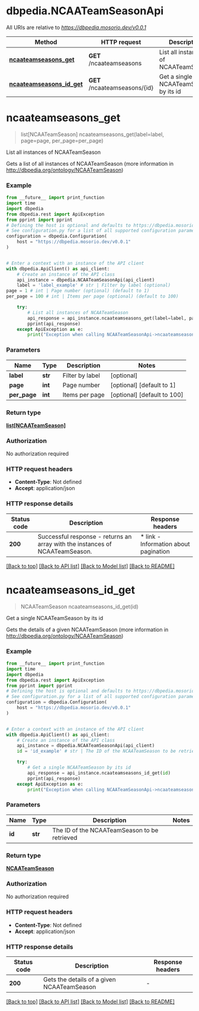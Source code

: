 # dbpedia.NCAATeamSeasonApi

All URIs are relative to *https://dbpedia.mosorio.dev/v0.0.1*

Method | HTTP request | Description
------------- | ------------- | -------------
[**ncaateamseasons_get**](NCAATeamSeasonApi.md#ncaateamseasons_get) | **GET** /ncaateamseasons | List all instances of NCAATeamSeason
[**ncaateamseasons_id_get**](NCAATeamSeasonApi.md#ncaateamseasons_id_get) | **GET** /ncaateamseasons/{id} | Get a single NCAATeamSeason by its id


# **ncaateamseasons_get**
> list[NCAATeamSeason] ncaateamseasons_get(label=label, page=page, per_page=per_page)

List all instances of NCAATeamSeason

Gets a list of all instances of NCAATeamSeason (more information in http://dbpedia.org/ontology/NCAATeamSeason)

### Example

```python
from __future__ import print_function
import time
import dbpedia
from dbpedia.rest import ApiException
from pprint import pprint
# Defining the host is optional and defaults to https://dbpedia.mosorio.dev/v0.0.1
# See configuration.py for a list of all supported configuration parameters.
configuration = dbpedia.Configuration(
    host = "https://dbpedia.mosorio.dev/v0.0.1"
)


# Enter a context with an instance of the API client
with dbpedia.ApiClient() as api_client:
    # Create an instance of the API class
    api_instance = dbpedia.NCAATeamSeasonApi(api_client)
    label = 'label_example' # str | Filter by label (optional)
page = 1 # int | Page number (optional) (default to 1)
per_page = 100 # int | Items per page (optional) (default to 100)

    try:
        # List all instances of NCAATeamSeason
        api_response = api_instance.ncaateamseasons_get(label=label, page=page, per_page=per_page)
        pprint(api_response)
    except ApiException as e:
        print("Exception when calling NCAATeamSeasonApi->ncaateamseasons_get: %s\n" % e)
```

### Parameters

Name | Type | Description  | Notes
------------- | ------------- | ------------- | -------------
 **label** | **str**| Filter by label | [optional] 
 **page** | **int**| Page number | [optional] [default to 1]
 **per_page** | **int**| Items per page | [optional] [default to 100]

### Return type

[**list[NCAATeamSeason]**](NCAATeamSeason.md)

### Authorization

No authorization required

### HTTP request headers

 - **Content-Type**: Not defined
 - **Accept**: application/json

### HTTP response details
| Status code | Description | Response headers |
|-------------|-------------|------------------|
**200** | Successful response - returns an array with the instances of NCAATeamSeason. |  * link - Information about pagination <br>  |

[[Back to top]](#) [[Back to API list]](../README.md#documentation-for-api-endpoints) [[Back to Model list]](../README.md#documentation-for-models) [[Back to README]](../README.md)

# **ncaateamseasons_id_get**
> NCAATeamSeason ncaateamseasons_id_get(id)

Get a single NCAATeamSeason by its id

Gets the details of a given NCAATeamSeason (more information in http://dbpedia.org/ontology/NCAATeamSeason)

### Example

```python
from __future__ import print_function
import time
import dbpedia
from dbpedia.rest import ApiException
from pprint import pprint
# Defining the host is optional and defaults to https://dbpedia.mosorio.dev/v0.0.1
# See configuration.py for a list of all supported configuration parameters.
configuration = dbpedia.Configuration(
    host = "https://dbpedia.mosorio.dev/v0.0.1"
)


# Enter a context with an instance of the API client
with dbpedia.ApiClient() as api_client:
    # Create an instance of the API class
    api_instance = dbpedia.NCAATeamSeasonApi(api_client)
    id = 'id_example' # str | The ID of the NCAATeamSeason to be retrieved

    try:
        # Get a single NCAATeamSeason by its id
        api_response = api_instance.ncaateamseasons_id_get(id)
        pprint(api_response)
    except ApiException as e:
        print("Exception when calling NCAATeamSeasonApi->ncaateamseasons_id_get: %s\n" % e)
```

### Parameters

Name | Type | Description  | Notes
------------- | ------------- | ------------- | -------------
 **id** | **str**| The ID of the NCAATeamSeason to be retrieved | 

### Return type

[**NCAATeamSeason**](NCAATeamSeason.md)

### Authorization

No authorization required

### HTTP request headers

 - **Content-Type**: Not defined
 - **Accept**: application/json

### HTTP response details
| Status code | Description | Response headers |
|-------------|-------------|------------------|
**200** | Gets the details of a given NCAATeamSeason |  -  |

[[Back to top]](#) [[Back to API list]](../README.md#documentation-for-api-endpoints) [[Back to Model list]](../README.md#documentation-for-models) [[Back to README]](../README.md)

